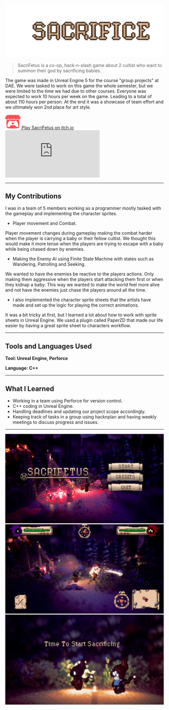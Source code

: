 ![Sacrifetus Logo](../assets/images/sacrifetus/SacrifetusLogo.gif)

> SacriFetus is a co-op, hack-n-slash game about 2 cultist who want to summon their god by sacrificing babies.

The game was made in Unreal Engine 5 for the course "group projects" at DAE.
We were tasked to work on this game the whole semester, but we were limited to the time we had due to other courses.
Everyone was expected to work 10 hours per week on the game. Leading to a total of about 110 hours per person.
At the end it was a showcase of team effort and we ultimately won 2nd place for art style.


<!-- Itch.io link --> 
<a href="https://britth.itch.io/group19-game-projects" target="_blank" rel="noopener noreferrer" class="icon-link">
    <img src="../assets/images/icons/ItchioLogo.png" alt="itch.io icon">
    <span>Play SacriFetus on itch.io</span>
</a>

<!-- Embedded Video -->
<div class="video-wrapper">
  <iframe
  src="https://www.youtube-nocookie.com/embed/cg3uzhqKGgY"
  title="Sacrifetus Video" frameborder="0" allow="accelerometer;
  autoplay;
  clipboard-write;
  encrypted-media;
  gyroscope;
  picture-in-picture"
  allowfullscreen></iframe>
</div>

---

## My Contributions

I was in a team of 5 members working as a programmer mostly tasked with the gameplay and implementing the character sprites.  

- Player movement and Combat.

Player movement changes during gameplay making the combat harder when the player is carrying a baby or their fellow cultist. 
We thought this would make it more tense when the players are trying to escape with a baby while being chased down by enemies.

- Making the Enemy AI using Finite State Machine with states such as Wandering, Patrolling and Seeking.

We wanted to have the enemies be reactive to the players actions. Only making them aggressive when the players start attacking them first or when they kidnap a baby.
This way we wanted to make the world feel more alive and not have the enemies just chase the players around all the time.

- I also implemented the character sprite sheets that the artists have made and set up the logic for playing the correct animations. 

It was a bit tricky at first, but I learned a lot about how to work with sprite sheets in Unreal Engine.
We used a plugin called PaperZD that made our life easier by having a great sprite sheet to characters workflow.

---

## Tools and Languages Used

**Tool: Unreal Engine, Perforce**

**Language: C++**

---
## What I Learned

- Working in a team using Perforce for version control.
- C++ coding in Unreal Engine.
- Handling deadlines and updating our project scope accordingly.
- Keeping track of tasks in a group using hacknplan and having weekly meetings to discuss progress and issues.

---

![Sacrifetus Main Menu](../assets/images/sacrifetus/SacrifetusMenu.png)
![Sacrifetus Gameplay](../assets/images/sacrifetus/SacrifetusGameplay.jpg)
![Sacrifetus Baby](../assets/images/sacrifetus/SacrifetusSacrificing.jpg)